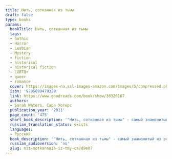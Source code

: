 ```yaml
---
title: Нить, сотканная из тьмы
draft: false
type: books
params:
  bookTitle: Нить, сотканная из тьмы
  tags:
  - Gothic
  - Horror
  - Lesbian
  - Mystery
  - fiction
  - historical
  - historical fiction
  - LGBTQ+
  - queer
  - romance
  cover: https://images-na.ssl-images-amazon.com/images/S/compressed.photo.goodreads.com/books/1464726568i/30326167.jpg
  isbn: '9785699479320'
  link: https://www.goodreads.com/book/show/30326167
  authors:
  - Sarah Waters, Сара Уотерс
  publication_year: '2011'
  page_count: '475'
  short_book_description: '"Нить, сотканная из тьмы" - самый знаменитый из ранних романов Сары Уотерс, прославленного автора "Тонкой работы", "Бархатных коготков" и "Ночного дозора". Замысел этой книги возник благодаря...'
  russian_translation_status: exists
  languages:
  - Русский
  book_description: '"Нить, сотканная из тьмы" - самый знаменитый из ранних романов Сары Уотерс, прославленного автора "Тонкой работы", "Бархатных коготков" и "Ночного дозора". Замысел этой книги возник благодаря архивным изысканиям для академической статьи о викторианском спиритизме, которую Уотерс писала параллельно с работой над "Бархатными коготками".Маргарет Прайор приходит в себя после смерти отца и попытки самоубийства. По настоянию старого отцовского друга она принимается навещать женскую тюрьму Миллбанк, беседовать с заключенными, оказывая им моральную поддержку. Интерес ее приковывает Селина Дауэс - трансмедиум, осужденная после того, как один из ее спиритических сеансов окончился трагически. Постепенно интерес обращается наваждением - ведь Селина уверяет, что их соединяет нить, сотканная из тьмы.'
  russian_audioversion: 'no'
  slug: nit-sotkannaia-iz-tmy-ca7d9e07
---
```

